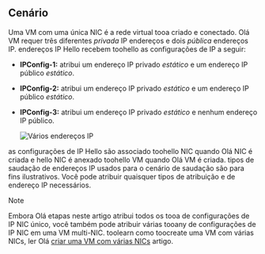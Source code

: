 ## <a name="scenario"></a>Cenário
Uma VM com uma única NIC é a rede virtual tooa criado e conectado. Olá VM requer três diferentes *privada* IP endereços e dois *pública* endereços IP. endereços IP Hello recebem toohello as configurações de IP a seguir:

* **IPConfig-1:** atribui um endereço IP privado *estático* e um endereço IP público *estático*.
* **IPConfig-2:** atribui um endereço IP privado *estático* e um endereço IP público *estático*.
* **IPConfig-3:** atribui um endereço IP privado *estático* e nenhum endereço IP público.
  
    ![Vários endereços IP](./media/virtual-network-multiple-ip-addresses-scenario/multiple-ipconfigs.png)

as configurações de IP Hello são associado toohello NIC quando Olá NIC é criada e hello NIC é anexado toohello VM quando Olá VM é criada. tipos de saudação de endereços IP usados para o cenário de saudação são para fins ilustrativos. Você pode atribuir quaisquer tipos de atribuição e de endereço IP necessários.

> [!NOTE]
> Embora Olá etapas neste artigo atribui todos os tooa de configurações de IP NIC único, você também pode atribuir várias tooany de configurações de IP NIC em uma VM multi-NIC. toolearn como toocreate uma VM com várias NICs, ler Olá [criar uma VM com várias NICs](../articles/virtual-network/virtual-network-deploy-multinic-arm-ps.md) artigo.
